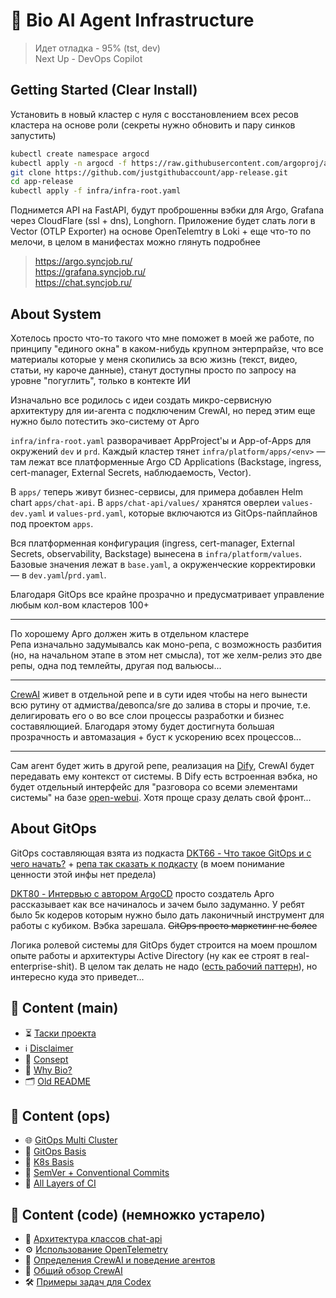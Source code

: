 # 🧠 Bio AI Agent Infrastructure

> Идет отладка - 95% (tst, dev)  
> Next Up - DevOps Copilot  

## Getting Started (Clear Install)

Установить в новый кластер с нуля с восстановлением всех ресов кластера на основе роли (секреты нужно обновить и пару синков запустить)  

```bash
kubectl create namespace argocd  
kubectl apply -n argocd -f https://raw.githubusercontent.com/argoproj/argo-cd/v3.0.12/manifests/ha/install.yaml  
git clone https://github.com/justgithubaccount/app-release.git  
cd app-release  
kubectl apply -f infra/infra-root.yaml
```

Поднимется API на FastAPI, будут проброшенны вэбки для Argo, Grafana через CloudFlare (ssl + dns), Longhorn. 
Приложение будет слать логи в Vector (OTLP Exporter) на основе OpenTelemtry в Loki + еще что-то по мелочи, в целом в манифестах можно глянуть подробнее

> https://argo.syncjob.ru/  
> https://grafana.syncjob.ru/  
> https://chat.syncjob.ru/  

## About System  
Хотелось просто что-то такого что мне поможет в моей же работе, по принципу "единого окна" в каком-нибудь крупном энтерпрайзе, что все материалы которые у меня скопились за всю жизнь (текст, видео, статьи, ну кароче данные), станут доступны просто по запросу на уровне "погуглить", только в контекте ИИ  

Изначально все родилось с идеи создать микро-сервисную архитектуру для ии-агента с подключеним CrewAI, но перед этим еще нужно было потестить эко-систему от Арго  

`infra/infra-root.yaml` разворачивает AppProject'ы и App-of-Apps для окружений `dev` и `prd`. Каждый кластер тянет `infra/platform/apps/<env>` — там лежат все платформенные Argo CD Applications (Backstage, ingress, cert-manager, External Secrets, наблюдаемость, Vector).

В `apps/` теперь живут бизнес-сервисы, для примера добавлен Helm chart `apps/chat-api`. В `apps/chat-api/values/` хранятся оверлеи `values-dev.yaml` и `values-prd.yaml`, которые включаются из GitOps-пайплайнов под проектом `apps`.

Вся платформенная конфигурация (ingress, cert-manager, External Secrets, observability, Backstage) вынесена в `infra/platform/values`. Базовые значения лежат в `base.yaml`, а окруженческие корректировки — в `dev.yaml`/`prd.yaml`.

Благодаря GitOps все крайне прозрачно и предусматривает управление любым кол-вом кластеров 100+ 

---

По хорошему Арго должен жить в отдельном кластере  
Репа изначально задумывалсь как моно-репа, с возможность разбития (но, на начальном этапе в этом нет смысла), тот же хелм-релиз это две репы, одна под темлейты, другая под вальюсы...  

---

[CrewAI](https://github.com/justgithubaccount/app-crewai-cluster) живет в отдельной репе и в сути идея чтобы на него вынести всю рутину от адмиства/девопса/sre до залива в сторы и прочие, т.е. делигировать его о во все слои процессы разработки и бизнес составялющией. Благодаря этому будет достигнута большая прозрачность и автомазация + буст к ускорению всех процессов...  

---

Сам агент будет жить в другой репе, реализация на [Dify](https://dify.ai/), CrewAI будет передавать ему контекст от системы. В Dify есть встроенная вэбка, но будет отдельный интерфейс для "разговора со всеми элементами системы" на базе [open-webui](https://github.com/open-webui/open-webui). Хотя проще сразу делать свой фронт...

## About GitOps  

GitOps составляющая взята из подкаста [DKT66 - Что такое GitOps и с чего начать?](https://www.youtube.com/watch?v=5ljFkYqWN4c) + [репа так сказать к подкасту](https://github.com/devOwlish/argocd-demo) (в моем понимание ценности этой инфы нет предела)  

[DKT80 - Интервью с автором ArgoCD](https://www.youtube.com/watch?v=BCer7ybcb1Y) просто создатель Арго рассказывает как все начиналось и зачем было задуманно. У ребят было 5к кодеров которым нужно было дать лаконичный инструмент для работы с кубиком. Вэбка зарешала. ~~GitOps просто маркетинг не более~~  

Логика ролевой системы для GitOps будет строится на моем прошлом опыте работы и архитектуры Active Directory (ну как ее строят в real-enterprise-shit). В целом так делать не надо ([есть рабочий паттерн](misc/context/gitops/gitops-platform.md)), но интересно куда это приведет...

## 📄 Сontent (main)
 - ⏳ [Таски проекта](misc/README-tasks.md)   
 - ℹ️ [Disclaimer](misc/README-disclaimer.md)  
 - 🌱 [Consept](misc/README-consept.md)  
 - 🧪 [Why Bio?](misc/context/how-to-bio.md)  
 - 🗂️ [Old README](misc/README-old.md)  

## 📄 Сontent (ops)
 - 🌐 [GitOps Multi Cluster](/misc/multi-cluster.yaml)  
 - 🐙 [GitOps Basis](/misc/context/gitops/)  
 - 🐳 [K8s Basis](/misc/context/k8s/)  
 - 🔖 [SemVer + Conventional Commits](/misc/context/git/)  
 - 🔄 [All Layers of CI](/misc/context/ci/)  

## 📄 Сontent (code) (немножко устарело)
- 🧠 [Архитектура классов chat-api](misc/context/chat-api-classes.md)
- ⚙️ [Использование OpenTelemetry](misc/context/open-telemetry.md)
- 🤖 [Определения CrewAI и поведение агентов](misc/context/crewai-definition.md)
- 📜 [Общий обзор CrewAI](misc/context/crewai-general.md)
- 🛠️ [Примеры задач для Codex](misc/context/codex-task-example.md)

